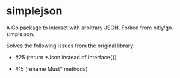 # simplejson

A Go package to interact with arbitrary JSON. Forked from bitly/go-simplejson.

Solves the following issues from the original library:

- #25 (return *Json instead of interface{})

- #15 (rename Must* methods)


